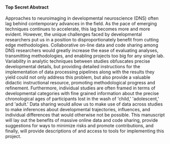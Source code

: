 #### Top Secret Abstract

Approaches to neuroimaging in developmental neuroscience (DNS) often lag behind contemporary advances in the field. As the pace of emerging techniques continues to accelerate, this lag becomes more and more evident. However, the unique challenges faced by developmental researchers put us in a position to disproportionately benefit from cutting edge methodologies. Collaborative on-line data and code sharing among DNS researchers would greatly increase the ease of evaluating analyses, transmitting methodologies, and enabling projects too big for any single lab. Variability in analytic techniques between studies obfuscates precise developmental details, but providing detailed instructions for the implementation of data processing pipelines along with the results they yield could not only address this problem, but also provide a valuable didactic instructional resource, promoting methodological progress and refinement. Furthermore, individual studies are often framed in terms of developmental categories with fine grained information about the precise chronological ages of participants lost in the wash of 'child,' 'adolescent,' and 'adult.' Data sharing would allow us to make use of data across studies to make inferences about developmental trajectories, influences, and individual differences that would otherwise not be possible. This manuscript will lay out the benefits of massive online data and code sharing, provide suggestions for ways to minimize risks and promote contributions, and finally, will provide descriptions of and access to tools for implementing this project.

